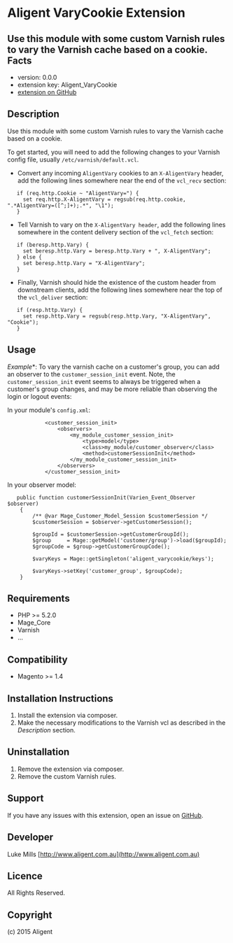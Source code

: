 Aligent VaryCookie Extension
=====================
Use this module with some custom Varnish rules to vary the Varnish cache based on a cookie.
Facts
-----
- version: 0.0.0
- extension key: Aligent_VaryCookie
- [extension on GitHub](https://github.com/aligent/Aligent_VaryCookie)

Description
-----------
Use this module with some custom Varnish rules to vary the Varnish cache based on a cookie. 

To get started, you will need to add the following changes to your Varnish config file, usually `/etc/varnish/default.vcl`.

- Convert any incoming `AligentVary` cookies to an `X-AligentVary` header, add the following lines somewhere near the end of
  the `vcl_recv` section:

```
   if (req.http.Cookie ~ "AligentVary=") {
     set req.http.X-AligentVary = regsub(req.http.cookie, ".*AligentVary=([^;]+);.*", "\1");
   }
```

- Tell Varnish to vary on the `X-AligentVary header`, add the following lines somewhere in the content delivery section of 
  the `vcl_fetch` section:
  
```
   if (beresp.http.Vary) {
     set beresp.http.Vary = beresp.http.Vary + ", X-AligentVary";
   } else {
     set beresp.http.Vary = "X-AligentVary";
   }
```

- Finally, Varnish should hide the existence of the custom header from downstream clients, add the following lines
  somewhere near the top of the `vcl_deliver` section:
  
```
   if (resp.http.Vary) {
     set resp.http.Vary = regsub(resp.http.Vary, "X-AligentVary", "Cookie");
   }
```

Usage
-----
*Example**: To vary the varnish cache on a customer's group, you can add an observer to the `customer_session_init`
event. Note, the `customer_session_init` event seems to always be triggered when a customer's group changes, and may be more reliable than observing the login or logout events:

In your module's `config.xml`:
```
            <customer_session_init>
                <observers>
                    <my_module_customer_session_init>
                        <type>model</type>
                        <class>my_module/customer_observer</class>
                        <method>customerSessionInit</method>
                    </my_module_customer_session_init>
                </observers>
            </customer_session_init>
```

In your observer model:
```
   public function customerSessionInit(Varien_Event_Observer $observer)
    {
        /** @var Mage_Customer_Model_Session $customerSession */
        $customerSession = $observer->getCustomerSession();

        $groupId = $customerSession->getCustomerGroupId();
        $group     = Mage::getModel('customer/group')->load($groupId);
        $groupCode = $group->getCustomerGroupCode();

        $varyKeys = Mage::getSingleton('aligent_varycookie/keys');

        $varyKeys->setKey('customer_group', $groupCode);
    }
```


Requirements
------------
- PHP >= 5.2.0
- Mage_Core
- Varnish
- ...

Compatibility
-------------
- Magento >= 1.4

Installation Instructions
-------------------------
1. Install the extension via composer.
2. Make the necessary modifications to the Varnish vcl as described in the *Description* section.

Uninstallation
--------------
1. Remove the extension via composer.
2. Remove the custom Varnish rules.

Support
-------
If you have any issues with this extension, open an issue on [GitHub](https://github.com/aligent/Aligent_VaryCookie/issues).

Developer
---------
Luke Mills
[http://www.aligent.com.au](http://www.aligent.com.au)

Licence
-------
All Rights Reserved.

Copyright
---------
(c) 2015 Aligent
